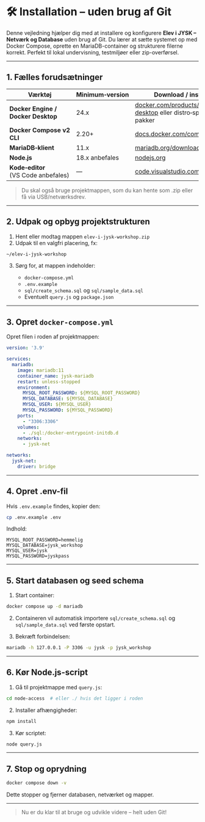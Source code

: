 # 🛠️ Installation – uden brug af Git

Denne vejledning hjælper dig med at installere og konfigurere **Elev i JYSK – Netværk og Database** uden brug af Git. Du lærer at sætte systemet op med Docker Compose, oprette en MariaDB-container og strukturere filerne korrekt. Perfekt til lokal undervisning, testmiljøer eller zip-overførsel.

---

## 1. Fælles forudsætninger

| Værktøj                             | Minimum‑version | Download / installér                                                                                                |
| ----------------------------------- | --------------- | ------------------------------------------------------------------------------------------------------------------- |
| **Docker Engine / Docker Desktop**  | 24.x            | [docker.com/products/docker-desktop](https://www.docker.com/products/docker-desktop) eller distro‑specifikke pakker |
| **Docker Compose v2 CLI**           | 2.20+           | [docs.docker.com/compose/install](https://docs.docker.com/compose/install/)                                         |
| **MariaDB‑klient**                  | 11.x            | [mariadb.org/download](https://mariadb.org/download/)                                                               |
| **Node.js**                         | 18.x anbefales  | [nodejs.org](https://nodejs.org/en/download)                                                                        |
| **Kode‑editor** (VS Code anbefales) | —               | [code.visualstudio.com](https://code.visualstudio.com)                                                              |

> Du skal også bruge projektmappen, som du kan hente som .zip eller få via USB/netværksdrev.

---

## 2. Udpak og opbyg projektstrukturen

1. Hent eller modtag mappen `elev-i-jysk-workshop.zip`
2. Udpak til en valgfri placering, fx:

```bash
~/elev-i-jysk-workshop
```

3. Sørg for, at mappen indeholder:

   * `docker-compose.yml`
   * `.env.example`
   * `sql/create_schema.sql` og `sql/sample_data.sql`
   * Eventuelt `query.js` og `package.json`

---

## 3. Opret `docker-compose.yml`

Opret filen i roden af projektmappen:

```yaml
version: '3.9'

services:
  mariadb:
    image: mariadb:11
    container_name: jysk-mariadb
    restart: unless-stopped
    environment:
      MYSQL_ROOT_PASSWORD: ${MYSQL_ROOT_PASSWORD}
      MYSQL_DATABASE: ${MYSQL_DATABASE}
      MYSQL_USER: ${MYSQL_USER}
      MYSQL_PASSWORD: ${MYSQL_PASSWORD}
    ports:
      - "3306:3306"
    volumes:
      - ./sql:/docker-entrypoint-initdb.d
    networks:
      - jysk-net

networks:
  jysk-net:
    driver: bridge
```

---

## 4. Opret .env-fil

Hvis `.env.example` findes, kopier den:

```bash
cp .env.example .env
```

Indhold:

```env
MYSQL_ROOT_PASSWORD=hemmelig
MYSQL_DATABASE=jysk_workshop
MYSQL_USER=jysk
MYSQL_PASSWORD=jyskpass
```

---

## 5. Start databasen og seed schema

1. Start container:

```bash
docker compose up -d mariadb
```

2. Containeren vil automatisk importere `sql/create_schema.sql` og `sql/sample_data.sql` ved første opstart.

3. Bekræft forbindelsen:

```bash
mariadb -h 127.0.0.1 -P 3306 -u jysk -p jysk_workshop
```

---

## 6. Kør Node.js-script

1. Gå til projektmappe med `query.js`:

```bash
cd node-access  # eller ./ hvis det ligger i roden
```

2. Installer afhængigheder:

```bash
npm install
```

3. Kør scriptet:

```bash
node query.js
```

---

## 7. Stop og oprydning

```bash
docker compose down -v
```

Dette stopper og fjerner databasen, netværket og mapper.

---

> Nu er du klar til at bruge og udvikle videre – helt uden Git!
